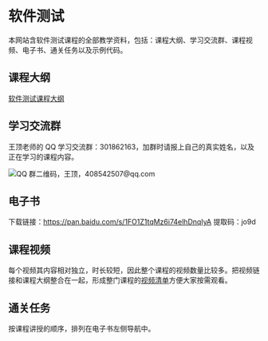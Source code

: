 # 软件测试

本网站含软件测试课程的全部教学资料，包括：课程大纲、学习交流群、课程视频、电子书、通关任务以及示例代码。

## 课程大纲

[软件测试课程大纲](http://naotu.baidu.com/file/97f6e3800b3e05dc5d6b8f77f569ac13?token=a91496347dcbadba)

## 学习交流群

王顶老师的 QQ 学习交流群：301862163，加群时请报上自己的真实姓名，以及正在学习的课程内容。

![QQ 群二维码，王顶，408542507@qq.com](http://sample.wangding.co/images/student-group.webp)

## 电子书

下载链接：https://pan.baidu.com/s/1FO1Z1tqMz6i74elhDnqIyA
提取码：jo9d

## 课程视频

每个视频其内容相对独立，时长较短，因此整个课程的视频数量比较多。把视频链接和课程大纲整合在一起，形成整门课程的[视频清单](./docs/video.md)方便大家按需观看。

## 通关任务

按课程讲授的顺序，排列在电子书左侧导航中。
